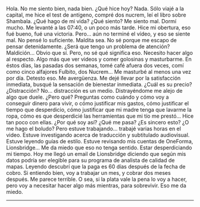 Hola. No me siento bien, nada bien. ¿Qué hice hoy? Nada. Sólo viajé a la capital, me hice el test de antígeno, compré dos nucrem, leí el libro sobre Shambala. ¿Qué hago de mi vida? ¿Qué siento? Me siento mal. Dormí mucho. Me levanté a las 07:40, o un poco más tarde. Hice mi obertura, eso fué bueno, fué una victoria. Pero... aún no terminé el vídeo, y eso se siente mal. No pensé lo suficiente. Maldita sea. No sé porque me escapo de pensar detenidamente. ¿Será que tengo un problema de atención? Maldición... Obvio que sí. Pero, no sé qué significa eso. Necesito hacer algo al respecto. Algo más que ver videos y comer golosinas y masturbarme. En éstos días, las pasadas dos semanas, tomé café afuera dos veces, comí como cinco alfajores Fulbito, dos Nucrem... Me masturbé al menos una vez por día. Detesto eso. Me avergüenza. Me dejé llevar por la satisfacción inmediata, busqué la sensación de bienestar inmediata. ¿Cuál es su precio? ¿Distracción? No... distracción es un medio. Distrayéndome me alejo de algo que duele. ¿Pero qué? Preguntas como cuándo y cómo voy a conseguir dinero para vivir, o cómo justificar mis gastos, cómo justificar el tiempo que desperdicio, cómo justificar que mi madre tenga que lavarme la ropa, cómo es que desperdicié las herramientas que mi tío me prestó... Hice tan poco con ellas. ¿Por qué soy así? ¿Qué me pasa? ¿Es sincero esto? ¿O me hago el boludo? Pero estuve trabajando... trabajé varias horas en el video. Estuve investigando acerca de traducción y subtitulado audiovisual. Estuve leyendo guías de estilo. Estuve revisando mis cuentas de OneForma, Lionsbridge... Me da miedo que eso no tenga sentido. Estar desperdiciando mi tiempo. Hoy me llegó un email de Lionsbridge diciendo que según mis datos podría ser elegible para su programa de analista de calidad de mapas. Leyendo descubrí que la paga es 60 días después de la fecha de cobro. Si entiendo bien, voy a trabajar un mes, y cobrar dos meses después. Me parece terrible. O sea, si la plata vale la pena lo voy a hacer, pero voy a necesitar hacer algo más mientras, para sobrevivir. Eso me da miedo.

---
